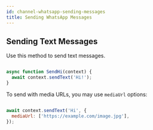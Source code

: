 ```yaml
---
id: channel-whatsapp-sending-messages
title: Sending WhatsApp Messages
---
```

## Sending Text Messages

Use this method to send text messages.

```js

async function SendHi(context) {
  await context.sendText('Hi!');
}

```

To send with media URLs, you may use `mediaUrl` options:

```js

await context.sendText('Hi', {
  mediaUrl: ['https://example.com/image.jpg'],
});

```
